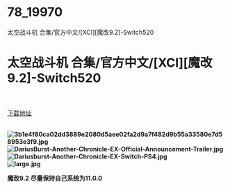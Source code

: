 # 78_19970
太空战斗机 合集/官方中文/[XCI][魔改9.2]-Switch520
# 太空战斗机 合集/官方中文/[XCI][魔改9.2]-Switch520
 <br/></br>
[下载地址](https://www.switch520.cc/article/19970 "下载地址")
<br/></br>

<p><strong><img title="3b1e4f80ca02dd3889e2080d5aee02fa2d9a7f482d9b55a33580e7d58953e3f9.jpg" src="https://www.switch520.cc/muke_img/2021_07_09_a2244c0a05a4b.jpg" alt="3b1e4f80ca02dd3889e2080d5aee02fa2d9a7f482d9b55a33580e7d58953e3f9.jpg"></strong><br>
<strong><img title="DariusBurst-Another-Chronicle-EX-Official-Announcement-Trailer.jpg" src="https://www.switch520.cc/muke_img/2021_07_09_a370ad0039443.jpg" alt="DariusBurst-Another-Chronicle-EX-Official-Announcement-Trailer.jpg"></strong><br>
<strong><img title="Dariusburst-Another-Chronicle-EX-Switch-PS4.jpg" src="https://www.switch520.cc/muke_img/2021_07_09_8bf0619b78d07.jpg" alt="Dariusburst-Another-Chronicle-EX-Switch-PS4.jpg"></strong><br>
<strong><img title="large.jpg" src="https://www.switch520.cc/muke_img/2021_07_09_576f3635c5a20.jpg" alt="large.jpg"></strong></p>
<p><strong>魔改9.2 尽量保持自己系统为11.0.0</strong></p>
